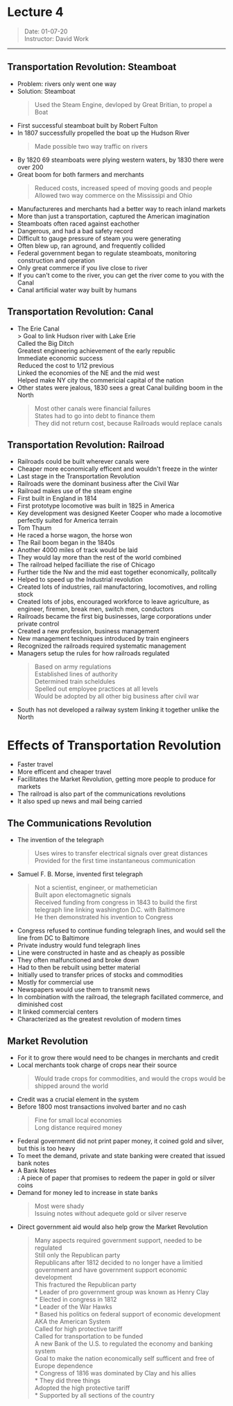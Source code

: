 # Lecture 4  
> Date: 01-07-20  
> Instructor: David Work  
---  
  
## Transportation Revolution: Steamboat  
   * Problem: rivers only went one way  
   * Solution: Steamboat  
      > Used the Steam Engine, devloped by Great Britian, to propel a Boat  
   * First successful steamboat built by Robert Fulton  
   * In 1807 successfully propelled the boat up the Hudson River  
      > Made possible two way traffic on rivers  
   * By 1820 69 steamboats were plying western waters, by 1830 there were over 200  
   * Great boom for both farmers and merchants  
      > Reduced costs, increased speed of moving goods and people  
         Allowed two way commerce on the Mississipi and Ohio  
   * Manufactureres and merchants had a better way to reach inland markets  
   * More than just a transportation, captured the American imagination  
   * Steamboats often raced against eachother  
   * Dangerous, and had a bad safety record  
   * Difficult to gauge pressure of steam you were generating  
   * Often blew up, ran aground, and frequently collided  
   * Federal government began to regulate steamboats, monitoring construction and operation  
   * Only great commerce if you live close to river  
   * If you can't come to the river, you can get the river come to you with the Canal  
   * Canal artificial water way built by humans  
## Transportation Revolution: Canal  
   * The Erie Canal  
    >  Goal to link Hudson river with Lake Erie  
      Called the Big Ditch  
      Greatest engineering achievement of the early republic  
      Immediate economic success  
      Reduced the cost to 1/12 previous  
      Linked the economies of the NE and the mid west  
      Helped make NY city the commericial capital of the nation  
   * Other states were jealous, 1830 sees a great Canal building boom in the North  
      > Most other canals were financial failures  
         States had to go into debt to finance them  
         They did not return cost, because Railroads would replace canals   
## Transportation Revolution: Railroad  
   * Railroads could be built wherever canals were  
   * Cheaper more economically efficent and wouldn't freeze in the winter  
   * Last stage in the Transportation Revolution  
   * Railroads were the dominant business after the Civil War  
   * Railroad makes use of the steam engine  
   * First built in England in 1814  
   * First prototype locomotive was built in 1825 in America  
   * Key development was designed Keeter Cooper who made a locomotive perfectly suited for America terrain  
   * Tom Thaum  
   * He raced a horse wagon, the horse won  
   * The Rail boom began in the 1840s  
   * Another 4000 miles of track would be laid  
   * They would lay more than the rest of the world combined  
   * The railroad helped facilliate the rise of Chicago  
   * Further tide the Nw and the mid east together economically, politcally  
   * Helped to speed up the Industrial revolution  
   * Created lots of industries, rail manufactoring, locomotives, and rolling stock  
   * Created lots of jobs, encouraged workforce to leave agriculture, as engineer, firemen, break men, switch men, conductors  
   * Railroads became the first big businesses, large corporations under private control  
   * Created a new profession, business management  
   * New management techniques introduced by train engineers  
   * Recognized the railroads required systematic management  
   * Managers setup the rules for how railroads regulated  
      > Based on army regulations  
         Established lines of authority  
         Determined train scheldules  
         Spelled out employee practices at all levels  
         Would be adopted by all other big business after civil war  
   * South has not developed a railway system linking it together unlike the North  
  
# Effects of Transportation Revolution  
   * Faster travel  
   * More efficent and cheaper travel  
   * Facillitates the Market Revolution, getting more people to produce for markets  
   * The railroad is also part of the communications revolutions  
   * It also sped up news and mail being carried  
  
## The Communications Revolution  
   * The invention of the telegraph  
      > Uses wires to transfer electrical signals over great distances  
         Provided for the first time instantaneous communication  
   * Samuel F. B. Morse, invented first telegraph  
      > Not a scientist, engineer, or mathemetician  
         Built apon electomagnetic signals  
         Received funding from congress in 1843 to build the first telegraph line linking washington D.C. with Baltimore  
         He then demonstrated his invention to Congress  
   * Congress refused to continue funding telegraph lines, and would sell the line from DC to Baltimore       
   * Private industry would fund telegraph lines  
   * Line were constructed in haste and as cheaply as possible  
   * They often malfunctioned and broke down  
   * Had to then be rebuilt using better material  
   * Initially used to transfer prices of stocks and commodities  
   * Mostly for commercial use  
   * Newspapers would use them to transmit news  
   * In combination with the railroad, the telegraph facillated commerce, and diminished cost  
   * It linked commercial centers  
   * Characterized as the greatest revolution of modern times  
  
## Market Revolution  
   * For it to grow there would need to be changes in merchants and credit  
   * Local merchants took charge of crops near their source  
      > Would trade crops for commodities, and would the crops would be shipped around the world  
   * Credit was a crucial element in the system  
   * Before 1800 most transactions involved barter and no cash  
      > Fine for small local economies  
         Long distance required money  
   * Federal government did not print paper money, it coined gold and silver, but this is too heavy  
   * To meet the demand, private and state banking were created that issued bank notes  
   * A Bank Notes  
      : A piece of paper that promises to redeem the paper in gold or silver coins  
   * Demand for money led to increase in state banks  
      > Most were shady  
         Issuing notes without adequete gold or silver reserve  
   * Direct government aid would also help grow the Market Revolution  
      > Many aspects required government support, needed to be regulated  
         Still only the Republican party  
         Republicans after 1812 decided to no longer have a limitied government and have government support economic development  
         This fractured the Republican party  
    * Leader of pro government group was known as Henry Clay  
    * Elected in congress in 1812  
    * Leader of the War Hawks  
    * Based his politics on federal support of economic development  
      > AKA the American System  
         Called for high protective tariff  
         Called for transportation to be funded  
         A new Bank of the U.S. to regulated the economy and banking system  
         Goal to make the nation economically self sufficent and free of Europe dependence  
    * Congress of 1816 was dominated by Clay and his allies  
    * They did three things  
      > Adopted the high protective tariff  
         * Supported by all sections of the country  
           
